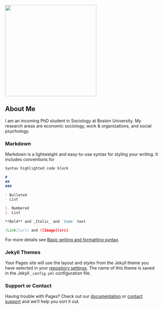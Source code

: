 <img src="https://user-images.githubusercontent.com/101941078/159130885-e126cf24-c9e7-4035-a07c-bd2ef118a248.jpg" width="300">

## About Me

I am an incoming PhD student in Sociology at Boston University. My research areas are economic sociology, work & organizations, and social psychology.


### Markdown

Markdown is a lightweight and easy-to-use syntax for styling your writing. It includes conventions for

```markdown
Syntax highlighted code block

# 
## 
### 

- Bulleted
- List

1. Numbered
2. List

**Bold** and _Italic_ and `Code` text

[Link](url) and ![Image](src)
```

For more details see [Basic writing and formatting syntax](https://docs.github.com/en/github/writing-on-github/getting-started-with-writing-and-formatting-on-github/basic-writing-and-formatting-syntax).

### Jekyll Themes

Your Pages site will use the layout and styles from the Jekyll theme you have selected in your [repository settings](https://github.com/yasemingirgin/yasemingirgin.github.io/settings/pages). The name of this theme is saved in the Jekyll `_config.yml` configuration file.

### Support or Contact

Having trouble with Pages? Check out our [documentation](https://docs.github.com/categories/github-pages-basics/) or [contact support](https://support.github.com/contact) and we’ll help you sort it out.
